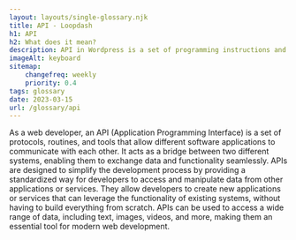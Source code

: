 ```yaml
--- 
layout: layouts/single-glossary.njk
title: API - Loopdash
h1: API
h2: What does it mean?
description: API in Wordpress is a set of programming instructions and standards for accessing a web-based software application or web tool.
imageAlt: keyboard
sitemap:
	changefreq: weekly
	priority: 0.4
tags: glossary
date: 2023-03-15
url: /glossary/api
---
```


As a web developer, an API (Application Programming Interface) is a set of protocols, routines, and tools that allow different software applications to communicate with each other. It acts as a bridge between two different systems, enabling them to exchange data and functionality seamlessly. APIs are designed to simplify the development process by providing a standardized way for developers to access and manipulate data from other applications or services. They allow developers to create new applications or services that can leverage the functionality of existing systems, without having to build everything from scratch. APIs can be used to access a wide range of data, including text, images, videos, and more, making them an essential tool for modern web development.

